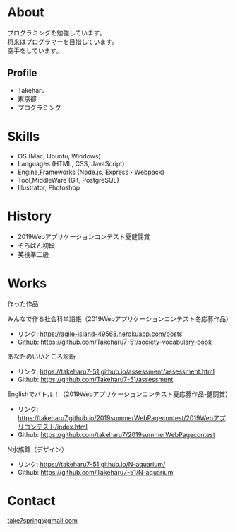 # About
プログラミングを勉強しています。  
将来はプログラマーを目指しています。  
空手をしています。

## Profile
- Takeharu
- 東京都
- プログラミング

# Skills
- OS (Mac, Ubuntu, Windows)
- Languages (HTML, CSS, JavaScript)
- Engine,Frameworks (Node.js, Express・Webpack)
- Tool,MiddleWare (Git, PostgreSQL)
- Illustrator, Photoshop

 # History
 - 2019Webアプリケーションコンテスト夏健闘賞
 - そろばん初段
 - 英検準二級
 
# Works
作った作品

 みんなで作る社会科単語帳（2019Webアプリケーションコンテスト冬応募作品）
 - リンク: https://agile-island-49568.herokuapp.com/posts
 - Github: https://github.com/Takeharu7-51/society-vocabulary-book
 
 あなたのいいところ診断
 - リンク: https://takeharu7-51.github.io/assessment/assessment.html
 - Github: https://github.com/Takeharu7-51/assessment
 
 Englishでバトル！（2019Webアプリケーションコンテスト夏応募作品-健闘賞）
 - リンク: https://takeharu7.github.io/2019summerWebPagecontest/2019Webアプリコンテスト/index.html
 - Github: https://github.com/takeharu7/2019summerWebPagecontest
 
 N水族館（デザイン）
 - リンク: https://takeharu7-51.github.io/N-aquarium/
 - Github: https://github.com/Takeharu7-51/N-aquarium
 
 # Contact
 take7spring@gmail.com
